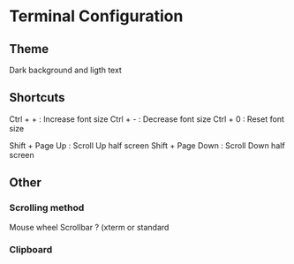 # Terminal Configuration

## Theme
Dark background and ligth text

## Shortcuts
Ctrl + + : Increase font size
Ctrl + - : Decrease font size
Ctrl + 0 : Reset font size

Shift + Page Up   : Scroll Up   half screen
Shift + Page Down : Scroll Down half screen

## Other
### Scrolling method
Mouse wheel
Scrollbar ? (xterm or standard
### Clipboard


